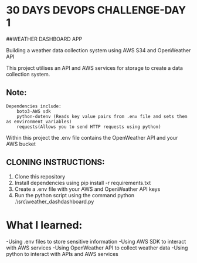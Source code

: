 # 30 DAYS DEVOPS CHALLENGE-DAY 1
##WEATHER DASHBOARD APP

Building a weather data collection system using AWS S34 and OpenWeather API

This project utilises an API and AWS services for storage to create a data collection system.
## Note:
    Dependencies include:
        boto3-AWS sdk
        python-dotenv (Reads key value pairs from .env file and sets them as environment variables)
        requests(Allows you to send HTTP requests using python)


Within this project the .env file contains the OpenWeather API and your AWS bucket

## CLONING INSTRUCTIONS:
1. Clone this repository
2. Install dependencies using pip install -r requirements.txt
3. Create a .env file with your AWS and OpenWeather API keys
4. Run the python script using the command python .\src\weather_dashdashboard.py


# What I learned:
-Using .env files to store sensitive information
-Using AWS SDK to interact with AWS services
-Using OpenWeather API to collect weather data
-Using python to interact with APIs and AWS services

